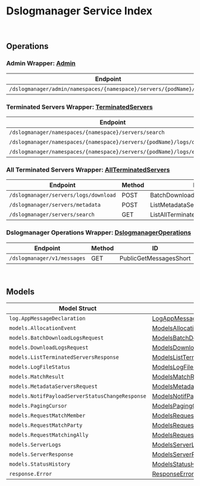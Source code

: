 [//]: # (Code generated. DO NOT EDIT.)

# Dslogmanager Service Index

&nbsp;

## Operations

### Admin Wrapper:  [Admin](../../dslogmanager-sdk/pkg/wrapper_admin.go)
| Endpoint | Method | ID | Class | Wrapper | Example |
|---|---|---|---|---|---|
| `/dslogmanager/admin/namespaces/{namespace}/servers/{podName}/logs` | GET | GetServerLogsShort | [GetServerLogsShort](../../dslogmanager-sdk/pkg/dslogmanagerclient/admin/admin_client.go) | [GetServerLogsShort](../../dslogmanager-sdk/pkg/wrapper_admin.go) | [GetServerLogsShort](../../samples/cli/cmd/dslogmanager/admin/getServerLogs.go) |

### Terminated Servers Wrapper:  [TerminatedServers](../../dslogmanager-sdk/pkg/wrapper_terminatedServers.go)
| Endpoint | Method | ID | Class | Wrapper | Example |
|---|---|---|---|---|---|
| `/dslogmanager/namespaces/{namespace}/servers/search` | GET | ListTerminatedServersShort | [ListTerminatedServersShort](../../dslogmanager-sdk/pkg/dslogmanagerclient/terminated_servers/terminated_servers_client.go) | [ListTerminatedServersShort](../../dslogmanager-sdk/pkg/wrapper_terminatedServers.go) | [ListTerminatedServersShort](../../samples/cli/cmd/dslogmanager/terminatedServers/listTerminatedServers.go) |
| `/dslogmanager/namespaces/{namespace}/servers/{podName}/logs/download` | GET | DownloadServerLogsShort | [DownloadServerLogsShort](../../dslogmanager-sdk/pkg/dslogmanagerclient/terminated_servers/terminated_servers_client.go) | [DownloadServerLogsShort](../../dslogmanager-sdk/pkg/wrapper_terminatedServers.go) | [DownloadServerLogsShort](../../samples/cli/cmd/dslogmanager/terminatedServers/downloadServerLogs.go) |
| `/dslogmanager/namespaces/{namespace}/servers/{podName}/logs/exists` | GET | CheckServerLogsShort | [CheckServerLogsShort](../../dslogmanager-sdk/pkg/dslogmanagerclient/terminated_servers/terminated_servers_client.go) | [CheckServerLogsShort](../../dslogmanager-sdk/pkg/wrapper_terminatedServers.go) | [CheckServerLogsShort](../../samples/cli/cmd/dslogmanager/terminatedServers/checkServerLogs.go) |

### All Terminated Servers Wrapper:  [AllTerminatedServers](../../dslogmanager-sdk/pkg/wrapper_allTerminatedServers.go)
| Endpoint | Method | ID | Class | Wrapper | Example |
|---|---|---|---|---|---|
| `/dslogmanager/servers/logs/download` | POST | BatchDownloadServerLogsShort | [BatchDownloadServerLogsShort](../../dslogmanager-sdk/pkg/dslogmanagerclient/all_terminated_servers/all_terminated_servers_client.go) | [BatchDownloadServerLogsShort](../../dslogmanager-sdk/pkg/wrapper_allTerminatedServers.go) | [BatchDownloadServerLogsShort](../../samples/cli/cmd/dslogmanager/allTerminatedServers/batchDownloadServerLogs.go) |
| `/dslogmanager/servers/metadata` | POST | ListMetadataServersShort | [ListMetadataServersShort](../../dslogmanager-sdk/pkg/dslogmanagerclient/all_terminated_servers/all_terminated_servers_client.go) | [ListMetadataServersShort](../../dslogmanager-sdk/pkg/wrapper_allTerminatedServers.go) | [ListMetadataServersShort](../../samples/cli/cmd/dslogmanager/allTerminatedServers/listMetadataServers.go) |
| `/dslogmanager/servers/search` | GET | ListAllTerminatedServersShort | [ListAllTerminatedServersShort](../../dslogmanager-sdk/pkg/dslogmanagerclient/all_terminated_servers/all_terminated_servers_client.go) | [ListAllTerminatedServersShort](../../dslogmanager-sdk/pkg/wrapper_allTerminatedServers.go) | [ListAllTerminatedServersShort](../../samples/cli/cmd/dslogmanager/allTerminatedServers/listAllTerminatedServers.go) |

### Dslogmanager Operations Wrapper:  [DslogmanagerOperations](../../dslogmanager-sdk/pkg/wrapper_dslogmanagerOperations.go)
| Endpoint | Method | ID | Class | Wrapper | Example |
|---|---|---|---|---|---|
| `/dslogmanager/v1/messages` | GET | PublicGetMessagesShort | [PublicGetMessagesShort](../../dslogmanager-sdk/pkg/dslogmanagerclient/dslogmanager_operations/dslogmanager_operations_client.go) | [PublicGetMessagesShort](../../dslogmanager-sdk/pkg/wrapper_dslogmanagerOperations.go) | [PublicGetMessagesShort](../../samples/cli/cmd/dslogmanager/dslogmanagerOperations/publicGetMessages.go) |


&nbsp;  

## Models

| Model Struct | Class |
|---|---|
| `log.AppMessageDeclaration` | [LogAppMessageDeclaration ](../../dslogmanager-sdk/pkg/dslogmanagerclientmodels/log_app_message_declaration.go) |
| `models.AllocationEvent` | [ModelsAllocationEvent ](../../dslogmanager-sdk/pkg/dslogmanagerclientmodels/models_allocation_event.go) |
| `models.BatchDownloadLogsRequest` | [ModelsBatchDownloadLogsRequest ](../../dslogmanager-sdk/pkg/dslogmanagerclientmodels/models_batch_download_logs_request.go) |
| `models.DownloadLogsRequest` | [ModelsDownloadLogsRequest ](../../dslogmanager-sdk/pkg/dslogmanagerclientmodels/models_download_logs_request.go) |
| `models.ListTerminatedServersResponse` | [ModelsListTerminatedServersResponse ](../../dslogmanager-sdk/pkg/dslogmanagerclientmodels/models_list_terminated_servers_response.go) |
| `models.LogFileStatus` | [ModelsLogFileStatus ](../../dslogmanager-sdk/pkg/dslogmanagerclientmodels/models_log_file_status.go) |
| `models.MatchResult` | [ModelsMatchResult ](../../dslogmanager-sdk/pkg/dslogmanagerclientmodels/models_match_result.go) |
| `models.MetadataServersRequest` | [ModelsMetadataServersRequest ](../../dslogmanager-sdk/pkg/dslogmanagerclientmodels/models_metadata_servers_request.go) |
| `models.NotifPayloadServerStatusChangeResponse` | [ModelsNotifPayloadServerStatusChangeResponse ](../../dslogmanager-sdk/pkg/dslogmanagerclientmodels/models_notif_payload_server_status_change_response.go) |
| `models.PagingCursor` | [ModelsPagingCursor ](../../dslogmanager-sdk/pkg/dslogmanagerclientmodels/models_paging_cursor.go) |
| `models.RequestMatchMember` | [ModelsRequestMatchMember ](../../dslogmanager-sdk/pkg/dslogmanagerclientmodels/models_request_match_member.go) |
| `models.RequestMatchParty` | [ModelsRequestMatchParty ](../../dslogmanager-sdk/pkg/dslogmanagerclientmodels/models_request_match_party.go) |
| `models.RequestMatchingAlly` | [ModelsRequestMatchingAlly ](../../dslogmanager-sdk/pkg/dslogmanagerclientmodels/models_request_matching_ally.go) |
| `models.ServerLogs` | [ModelsServerLogs ](../../dslogmanager-sdk/pkg/dslogmanagerclientmodels/models_server_logs.go) |
| `models.ServerResponse` | [ModelsServerResponse ](../../dslogmanager-sdk/pkg/dslogmanagerclientmodels/models_server_response.go) |
| `models.StatusHistory` | [ModelsStatusHistory ](../../dslogmanager-sdk/pkg/dslogmanagerclientmodels/models_status_history.go) |
| `response.Error` | [ResponseError ](../../dslogmanager-sdk/pkg/dslogmanagerclientmodels/response_error.go) |
